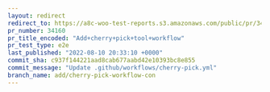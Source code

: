 ```yaml
---
layout: redirect
redirect_to: https://a8c-woo-test-reports.s3.amazonaws.com/public/pr/34160/e2e/index.html
pr_number: 34160
pr_title_encoded: "Add+cherry+pick+tool+workflow"
pr_test_type: e2e
last_published: "2022-08-10 20:33:10 +0000"
commit_sha: c937f144221aad8cab677aabd42e10393bc8e855
commit_message: "Update .github/workflows/cherry-pick.yml"
branch_name: add/cherry-pick-workflow-con
---
```

